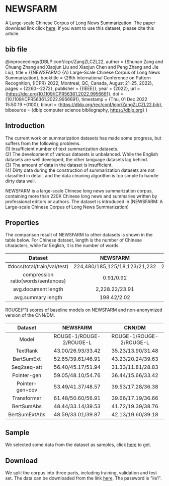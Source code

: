 # NEWSFARM
A Large-scale Chinese Corpus of Long News Summarization. The paper download link click [here](https://doi.org/10.1109/ICPR56361.2022.9956691). If you want to use this dataset, please cite this article.
## bib file
@inproceedings{DBLP:conf/icpr/ZangZLCZL22,
  author    = {Shunan Zang and
               Chuang Zhang and
               Xiaojun Liu and
               Xiaojun Chen and
               Peng Zhang and
               Jie Liu},
  title     = {{NEWSFARM:} {A} Large-Scale Chinese Corpus of Long News Summarization},
  booktitle = {26th International Conference on Pattern Recognition, {ICPR} 2022,
               Montreal, QC, Canada, August 21-25, 2022},
  pages     = {2260--2272},
  publisher = {{IEEE}},
  year      = {2022},
  url       = {https://doi.org/10.1109/ICPR56361.2022.9956691},
  doi       = {10.1109/ICPR56361.2022.9956691},
  timestamp = {Thu, 01 Dec 2022 15:50:19 +0100},
  biburl    = {https://dblp.org/rec/conf/icpr/ZangZLCZL22.bib},
  bibsource = {dblp computer science bibliography, https://dblp.org}
}
## Introduction
The current work on summarization datasets has made some progress, but suffers from the following problems.   
(1) Insufficient number of text summarization datasets.     
(2) The development of various datasets is unbalanced. While the English datasets are well developed, the other language datasets lag behind.   
(3) The amount of data in the dataset is insufficient.   
(4) Dirty data during the construction of summarization datasets are not classified in detail, and the data cleaning algorithm is too simple to handle dirty data well.

NEWSFARM is a large-scale Chinese long news summarization corpus, containing more than 220K Chinese long news and summaries written by professional editors or authors.
The dataset is introduced in (NEWSFARM: A Large-scale Chinese Corpus of Long News Summarization)

## Properties
The comparison result of NEWSFARM to other datasets is shown in the table below. For Chinese dataset, length is the number of Chinese characters, while for English, it is the number of words.

| Dataset | NEWSFARM | LCSTS | CNN/DM |
| :---: | :---: | :---: | :---: |
| #docs(total/train/val/test) | 224,480/185,125/18,123/21,232 | 2,412,163/2,400,391/10,666/1,106 | 312,085/287,227/13,368/11,490 |
| compression ratio(words/sentences) | 0.91/0.92 | 0.83/0.90 | 0.93/0.88 |
| avg.document length | 2,228.22/23.91 | 108.80/10.13 | 687.09/31.66 |
| avg.summary length | 198.42/2.02 | 19.00/1.00 | 48.49/3.73 |

ROUGE(F1) scores of baseline models on NEWSFARM and non-anonymized version of the CNN/DM.

| Dataset | NEWSFARM | CNN/DM |
| :---: | :---: | :---: |
| Model   |ROUGE-1/ROUGE-2/ROUGE-L|ROUGE-1/ROUGE-2/ROUGE-L|
|TextRank |43.00/26.93/33.42|35.23/13.90/31.48|
|BertSumExt|52.65/39.61/46.91|43.23/20.24/39.63|
|Seq2seq-att|56.40/45.17/51.94|31.33/11.81/28.83|
|Pointer-gen|59.05/48.10/54.76|36.44/15.66/33.42|
|Pointer-gen+cov|53.49/41.37/48.57|39.53/17.28/36.38|
|Transformer|61.48/50.60/56.91|39.66/17.19/36.66|
|BertSumAbs|48.44/33.14/39.53|41.72/19.39/38.76|
|BertSumExtAbs|48.59/33.01/39.87|42.13/19.60/39.18|

## Sample
We selected some data from the dataset as samples, click [here](https://github.com/B00kn/NEWSFARM) to get.

## Download
We split the corpus into three parts, including training, validation and test set. The data can be downloaded from the link [here](https://pan.baidu.com/s/1fWg-zdACqUE_DxNHRnbjNw). The password is "iie1".
